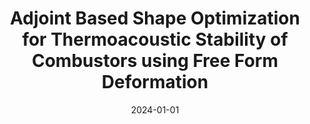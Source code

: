 ---
title: "Adjoint Based Shape Optimization for Thermoacoustic Stability of Combustors using Free Form Deformation"
collection: publications
category: symposiums
permalink: /publication/2024-01-01-Adjoint-Based-Shape-Optimization-for-Thermoacoustic-Stability-of-Combustors-using-Free-Form-Deformation
date: 2024-01-01
venue: 'British Applied Mathematics Colloquium (BAMC), 9-11 April, Newcastle, UK'
citation: ' E. Ekici,  M. Juniper, &quot;Adjoint Based Shape Optimization for Thermoacoustic Stability of Combustors using Free Form Deformation.&quot; British Applied Mathematics Colloquium (BAMC), 9-11 April, Newcastle, UK, 2024.'
---